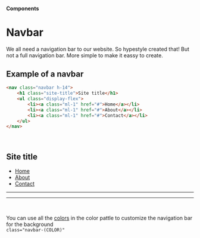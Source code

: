 #### Components

# Navbar

We all need a navigation bar to our website. So hypestyle created that! But not a full navigation bar. More simple to make it eassy to create.

## Example of a navbar

```html
<nav class="navbar h-14">
    <h1 class="site-title">Site title</h1>
    <ul class="display-flex">
        <li><a class="ml-1" href="#">Home</a></li>
        <li><a class="ml-1" href="#">About</a></li>
        <li><a class="ml-1" href="#">Contact</a></li>
    </ul>
</nav>
```

<br>
<nav class="navbar bs-lg h-14">
    <h1 class="site-title">Site title</h1>
    <ul class="display-flex">
        <li><a class="ml-1" href="#">Home</a></li>
        <li><a class="ml-1" href="#">About</a></li>
        <li><a class="ml-1" href="#">Contact</a></li>
    </ul>
</nav>

---

---

<br>

You can use all the [colors]("/guide/utilities/typography/text-color") in the color pattle to customize the navigation bar for the background
<br>
<code>class="navbar-(COLOR)"</code>
